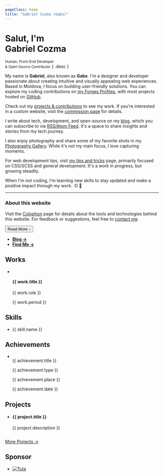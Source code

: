 ```yaml
---
pageClass: home
title: "Gabriel Cozma (Gabs)"
---
```


# Salut, I'm <br><span>Gabriel Cozma</span>

<small>Human, Front-End Developer <br>& Open Source Contributor</small> { .desc }

<div class="fade-text">

My name is **Gabriel**, also known as **Gabs**. I'm a designer and developer passionate about creating intuitive and visually appealing web experiences. Based in <span class="🇲🇩">Moldova</span>, I focus on building user-friendly solutions. You can explore my coding contributions on [my Forges Profiles](/find#contributions), with most projects hosted on [GitHub](https://github.com/GabsEdits).

Check out my [projects & contributions](/projects) to see my work. If you're interested in a custom website, visit the [commission page](/commissions) for details.

I write about tech, development, and open-source on my [blog](/blog/), which you can subscribe to via [RSS/Atom Feed](/atom.xml). It's a space to share insights and stories from my tech journey.

I also enjoy photography and share some of my favorite shots in my [Photography Gallery](https://photo.gxbs.dev). While it's not my main focus, I love capturing moments.

For web development tips, visit [my tips and tricks](https://tips.gxbs.dev) page, primarily focused on CSS/SCSS and general development. It's a work in progress, but growing steadily.

When I'm not coding, I'm learning new skills to stay updated and make a positive impact through my work. :D :rocket:

---

### About this website

Visit the [Colophon](/colophon) page for details about the tools and technologies behind this website. For feedback or suggestions, feel free to [contact me](/find).

</div>

<div class="button-center">
<button class="action-button" id="read-more-button">Read More ↓</button>
</div>

<section class="cards">

- [**Blog →**](/blog)
- [**Find Me →**](/find)

</section>

<div id="home-items">

<div id="works">

## Works

<div class="works">
  <ul>
    <li v-for="work in [
      {
        title: 'fabricators.ltd',
        role: 'Frontend Engineer',
        period: 'Nov. 2024 - Present',
        adaptiveLogo: false
      },
      {
        title: 'Vanilla OS',
        role: 'Volunteer - Team Member',
        period: 'Jul. 2024 - Present',
        adaptiveLogo: true
      },
      {
        title: 'Bottles',
        role: 'Volunteer - Team Member',
        period: 'Oct. 2024 - Present',
        adaptiveLogo: true
      },
      {
        title: 'HackClub',
        role: 'Community Member',
        period: 'Dec. 2024 - Present',
      }
    ]" :key="work.title" class="work-item">
      <div class="work-info">
        <img :src="`/assets/works/${work.title.replace(/\s+/g, '').toLowerCase()}${work.adaptiveLogo ? isDarkMode ? '-dark' : '-light' : ''}.svg#static`" :alt="`${work.title} Logo`">
        <div class="work-desc">
          <h4>{{ work.title }}</h4>
          <p>{{ work.role }}</p>
        </div>
      </div>
      <p class="work-period">{{ work.period }}</p>
    </li>
  </ul>
</div>

</div>

<div id="skills">

## Skills

<ul class="skills">
  <li v-for="skill in [
    { name: 'HTML', link: 'https://developer.mozilla.org/en-US/docs/Web/HTML' },
    { name: 'CSS', link: 'https://developer.mozilla.org/en-US/docs/Web/CSS' },
    { name: 'JavaScript', link: 'https://developer.mozilla.org/en-US/docs/Web/JavaScript' },
    { name: 'TypeScript', link: 'https://www.typescriptlang.org/' },
    { name: 'Vue.js', link: 'https://vuejs.org/' },
    { name: 'Next.js', link: 'https://nextjs.org/' },
    { name: 'Nuxt', link: 'https://nuxt.com/' },
    { name: 'Vite', link: 'https://vitejs.dev/' },
    { name: 'React', link: 'https://react.dev/' },
    { name: 'Astro', link: 'https://astro.build/' },
    { name: 'Svelte', link: 'https://svelte.dev/' },
    { name: 'Fresh.js', link: 'https://fresh.deno.dev/' },
    { name: 'Hono', link: 'https://hono.dev/' },
    { name: 'Java', link: 'https://www.java.com/' },
    { name: 'Liquid', link: 'https://shopify.github.io/liquid/' },
    { name: 'Tailwind CSS', link: 'https://tailwindcss.com/' },
    { name: 'Sass', link: 'https://sass-lang.com/' },
    { name: 'Node.js', link: 'https://nodejs.org/' },
    { name: 'Deno', link: 'https://deno.land/' },
    { name: 'Docker', link: 'https://www.docker.com/' },
    { name: 'Git', link: 'https://git-scm.com/' },
    { name: 'Bash', link: 'https://www.gnu.org/software/bash/' },
    { name: 'DevOps', link: 'https://azure.microsoft.com/en-us/solutions/devops/' },
    { name: 'GitHub Actions', link: 'https://github.com/features/actions' },
    { name: 'Release Management', link: 'https://en.wikipedia.org/wiki/Release_management' },
    { name: '& learning other skills', link: '#' }
  ]" :key="skill.name">
    <a :href="skill.link" target="_blank" rel="noopener noreferrer">{{ skill.name }}</a>
  </li>
</ul>

</div>

<div id="achievements">

## Achievements

<div class="achievements">
      <ul>
        <li v-for="achievement in [
          {
            title: 'InfoMatrix 2025 (World Final)',
            link: 'https://infomatrix.ro',
            type: 'Hackathon',
            place: '🥇 Platinum Medal',
            date: 'May 2025',
          },
          {
            title: 'GitHub Foundations',
            link: 'https://www.credly.com/badges/bed86599-e2cc-443a-87fd-856d04d1cd3f/public_url',
            type: 'Certification',
            place: '',
            date: 'May 2025',
          }
        ]" :key="achievement.title" class="achievement-item">
          <div class="achievement-info">
            <img :src="`/assets/achievements/${achievement.title.replace(/\s+/g, '').toLowerCase()}.png#static`" :alt="`${achievement.title} Logo`">
            <div class="achievement-desc">
              <a class="achievement-title" :href="achievement.link">{{ achievement.title }}</a>
              <div class="achievement-details">
                <p class="achievement-type">{{ achievement.type }}</p>
                <p v-if="achievement.type === 'Hackathon'" class="achievement-place">{{ achievement.place }}</p>
              </div>
            </div>
          </div>
          <p class="achievement-period">{{ achievement.date }}</p>
        </li>
      </ul>
</div>

</div>

<div id="projects">

## Projects

<ul class="projects">
  <li v-for="project in [
    {
      title: 'Steno',
      link: 'https://github.com/stenodevs/steno',
      description: 'A modern and simple static site generator.'
    },
    {
      title: '@feed',
      link: 'https://jsr.io/@feed/feed',
      description: 'A fast and easy-to-use feed generator for Deno.'
    }
  ]" :key="project.title" class="project-item">
    <div class="project-info">
        <h4><a :href="project.link">{{ project.title }}</a></h4>
        <p>{{ project.description }}</p>
    </div>
      <img :src="`/assets/projects/${project.title.replace(/\s+/g, '').toLowerCase()}.png#static`" :alt="`Screenshot of ${project.title}`">
  </li>
</ul>

<div class="button-center">
<a class="action-button" href="/projects">More Projects -></a>
</div>

</div>

<div id="sponsor">

## Sponsor

<section class="sponsors">

- [![Tuta](https://tuta.com/assets/Logo_text.LuqsxYBF_Z2cigi2.webp#no-border#static)](https://tuta.com)

</section>

</div>

</div>

<script setup lang="ts">
import { onMounted } from 'vue';

let isDarkMode = false;

if (typeof window !== 'undefined') {
  isDarkMode = window.matchMedia('(prefers-color-scheme: dark)').matches;
}

const animate = (
  ctx: CanvasRenderingContext2D,
  snowflakes: { x: number; y: number; radius: number; speed: number; opacity: number }[],
  canvas: HTMLCanvasElement,
  maxFlakes: number,
) => {
  ctx.clearRect(0, 0, canvas.width, canvas.height);
  if (snowflakes.length < maxFlakes && Math.random() < 0.05) {
    snowflakes.push({
      x: Math.random() * canvas.width,
      y: 0,
      radius: Math.random() * 7 + 3,
      speed: Math.random() * 0.5 + 0.3,
      opacity: Math.random() * 0.6 + 0.4,
    });
  }
  snowflakes.forEach((flake) => {
    ctx.save();
    ctx.beginPath();
    for (let i = 0; i < 6; i++) {
      ctx.moveTo(flake.x, flake.y);
      ctx.lineTo(
        flake.x + Math.cos(Math.PI * 2 * i / 6) * flake.radius,
        flake.y + Math.sin(Math.PI * 2 * i / 6) * flake.radius,
      );
    }
    ctx.strokeStyle = `rgba(255, 255, 255, ${flake.opacity})`;
    ctx.lineWidth = 1.5;
    ctx.stroke();
    ctx.restore();
    flake.x += Math.sin(flake.y / 50) * 0.3;
    flake.y += flake.speed * 0.5;
    if (flake.y > canvas.height) {
      flake.y = 0;
      flake.x = Math.random() * canvas.width;
    }
  });
  requestAnimationFrame(() => animate(ctx, snowflakes, canvas, maxFlakes));
};

onMounted(() => {
  if (typeof window === 'undefined') {
    return;
  }

  if (window?.matchMedia?.("(prefers-reduced-motion: reduce)").matches) {
    return;
  }
  if (
    new Date().getMonth() === 11 && new Date().getDate() >= 23 &&
    new Date().getDate() <= 31
  ) {
    const wrapper = document.createElement("div");
    wrapper.classList.add("snow");
    wrapper.style.position = "fixed";
    wrapper.style.top = "0";
    wrapper.style.left = "0";
    wrapper.style.width = "100%";
    wrapper.style.height = "100px";
    wrapper.style.pointerEvents = "none";
    wrapper.style.zIndex = "9999";
    wrapper.style.maskImage =
      "linear-gradient(to top, rgba(0, 0, 0, 0), rgba(0, 0, 0, 1) 35px)";
    wrapper.style.transition = "opacity 0.3s ease-in-out";
    const canvas = document.createElement("canvas");
    canvas.style.width = "100%";
    canvas.style.height = "100%";
    canvas.width = window.innerWidth * 2;
    canvas.height = 200;
    wrapper.appendChild(canvas);
    document.body.appendChild(wrapper);
    const ctx = canvas.getContext("2d");
    const snowflakes: { x: number; y: number; radius: number; speed: number; opacity: number }[] = [];
    const getMaxFlakes = () => {
      return window.innerWidth <= 800 ? 25 : 50;
    };
    let maxFlakes = getMaxFlakes();
    if (ctx) {
      animate(ctx, snowflakes, canvas, maxFlakes);
    }
    window.addEventListener("resize", () => {
      canvas.width = window.innerWidth * 2;
      canvas.height = 200;
      maxFlakes = getMaxFlakes();
      if (snowflakes.length > maxFlakes) {
        snowflakes.length = maxFlakes;
      }
    });
    window.addEventListener("scroll", () => {
      const scrollTop = window.scrollY || document.documentElement.scrollTop;
      if (scrollTop > 100) {
        wrapper.style.opacity = Math.max(0, 1 - (scrollTop - 100) / 200)
          .toString();
      } else {
        wrapper.style.opacity = "1";
      }
    });
  }

  const readMoreBtn = document.querySelector('#read-more-button');
  const fadeText = document.querySelector('.fade-text');

  if (readMoreBtn && fadeText) {
    readMoreBtn.addEventListener('click', () => {
      fadeText.classList.toggle('expanded');
      readMoreBtn.textContent = fadeText.classList.contains('expanded')
        ? 'Read Less ↑'
        : 'Read More ↓';
    });
  }
});
</script>
